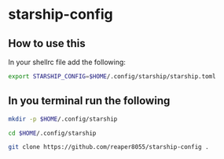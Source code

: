 # starship-config

## How to use this

In your shellrc file add the following:

```sh
export STARSHIP_CONFIG=$HOME/.config/starship/starship.toml
```

## In you terminal run the following

```sh
mkdir -p $HOME/.config/starship
```

```sh
cd $HOME/.config/starship
```

```sh
git clone https://github.com/reaper8055/starship-config .
```
